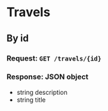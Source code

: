 # Travels
## By id
### Request: `GET /travels/{id}`
### Response: JSON object
* string description
* string title
